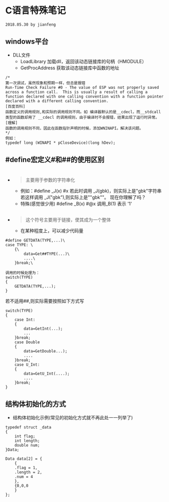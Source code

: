 # **C语言特殊笔记**
`2018.05.30 by jianfeng`

## windows平台
- DLL文件
	- LoadLibrary 加载dll，返回该动态链接库的句柄（HMODULE）
	- GetProcAddress 获取该动态链接库中函数的地址
```
/*
第一次调试，虽然现象和预期一样，但总是报错
Run-Time Check Failure #0 - The value of ESP was not properly saved across a function call.  This is usually a result of calling a function declared with one calling convention with a function pointer declared with a different calling convention.
[百度百科]
函数定义的调用规则,和实际的调用规则不同。如 编译器默认的是__cdecl，而__stdcall 类型的函数却用了 __cdecl 的调用规则，由于编译时不会报错，结果出现了运行时异常。
[理解]
函数的调用规则不同，因此在函数指针声明的时候，添加WNINAPI。解决该问题。
*/
例如：
typedef long (WINAPI * pCloseDevice)(long hDev);
```

## #define宏定义#和##的使用区别
- #
	> 主要用于参数的字符串化
	- 例如：#define _J(x)	#x
		若此时调用 _J(gbk)，则实际上是"gbk"字符串
		若这样调用 _J("gbk"),则实际上是"\"gbk\""。
		现在你理解了吗？
	- 特殊(感觉很少用) #define  _B(x)  #@x
		调用_B(1) 表示  '1'
- ##
	> 这个符号主要用于链接，使其成为一个整体
	- 在某种程度上，可以减少代码量
```
#define GETDATA(TYPE,...)\
case TYPE: \
    {\
        data=Get##TYPE(...)\
        ....\
    }break;\

调用的时候处理为：
switch(TYPE)
{
    GETDATA(TYPE,...);
}
```
若不适用##,则实际需要按照如下方式写
```
switch(TYPE)
{
    case Int:
    {
        data=GetInt(...);
        ...
    }break;
    case Double
    {
        data=GetDouble...);
        ....
    }break;
    case U_Int:
    {
        data=GetU_Int(....);
        ....
    }break;
}
```

## 结构体初始化的方式
- 结构体初始化示例(常见的初始化方式就不再此处一一列举了)
```
typedef struct _data
{
	int flag;
	int length;
	double num;
}Data;

Data data[2] = {
	{
	.flag = 1,
	.length = 2,
	.num = 4
	},
	{0,0,0
	}
};
```
